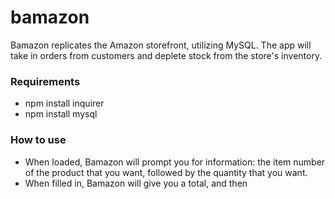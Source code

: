 # bamazon
Bamazon replicates the Amazon storefront, utilizing MySQL. The app will take in orders from customers and deplete stock from the store's inventory.

### Requirements
  *  npm install inquirer
  *  npm install mysql
  
### How to use
  
  * When loaded, Bamazon will prompt you for information: the item number of the product that you want, followed by the quantity that you want.
  * When filled in, Bamazon will give you a total, and then 
